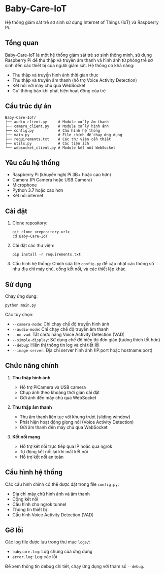 # Baby-Care-IoT

Hệ thống giám sát trẻ sơ sinh sử dụng Internet of Things (IoT) và Raspberry Pi.

## Tổng quan

Baby-Care-IoT là một hệ thống giám sát trẻ sơ sinh thông minh, sử dụng Raspberry Pi để thu thập và truyền âm thanh và hình ảnh từ phòng trẻ sơ sinh đến các thiết bị của người giám sát. Hệ thống có khả năng:

- Thu thập và truyền hình ảnh thời gian thực
- Thu thập và truyền âm thanh (hỗ trợ Voice Activity Detection)
- Kết nối với máy chủ qua WebSocket
- Gửi thông báo khi phát hiện hoạt động của trẻ

## Cấu trúc dự án

```
Baby-Care-IoT/
├── audio_client.py     # Module xử lý âm thanh
├── camera_client.py    # Module xử lý hình ảnh
├── config.py           # Cấu hình hệ thống
├── main.py             # File chính để chạy ứng dụng
├── requirements.txt    # Các thư viện cần thiết
├── utils.py            # Các tiện ích
└── websocket_client.py # Module kết nối WebSocket
```

## Yêu cầu hệ thống

- Raspberry Pi (khuyến nghị Pi 3B+ hoặc cao hơn)
- Camera (Pi Camera hoặc USB Camera)
- Microphone
- Python 3.7 hoặc cao hơn
- Kết nối internet

## Cài đặt

1. Clone repository:
   ```
   git clone <repository-url>
   cd Baby-Care-IoT
   ```

2. Cài đặt các thư viện:
   ```
   pip install -r requirements.txt
   ```

3. Cấu hình hệ thống:
   Chỉnh sửa file `config.py` để cập nhật các thông số như địa chỉ máy chủ, cổng kết nối, và các thiết lập khác.

## Sử dụng

Chạy ứng dụng:

```
python main.py
```

Các tùy chọn:

- `--camera-mode`: Chỉ chạy chế độ truyền hình ảnh
- `--audio-mode`: Chỉ chạy chế độ truyền âm thanh
- `--no-vad`: Tắt chức năng Voice Activity Detection (VAD)
- `--simple-display`: Sử dụng chế độ hiển thị đơn giản (tương thích tốt hơn)
- `--debug`: Hiển thị thông tin log và chi tiết lỗi
- `--image-server`: Địa chỉ server hình ảnh (IP:port hoặc hostname:port)

## Chức năng chính

1. **Thu thập hình ảnh**
   - Hỗ trợ PiCamera và USB camera
   - Chụp ảnh theo khoảng thời gian cài đặt
   - Gửi ảnh đến máy chủ qua WebSocket

2. **Thu thập âm thanh**
   - Thu âm thanh liên tục với khung trượt (sliding window)
   - Phát hiện hoạt động giọng nói (Voice Activity Detection)
   - Gửi âm thanh đến máy chủ qua WebSocket

3. **Kết nối mạng**
   - Hỗ trợ kết nối trực tiếp qua IP hoặc qua ngrok
   - Tự động kết nối lại khi mất kết nối
   - Hỗ trợ kết nối an toàn

## Cấu hình hệ thống

Các cấu hình chính có thể được đặt trong file `config.py`:

- Địa chỉ máy chủ hình ảnh và âm thanh
- Cổng kết nối
- Cấu hình cho ngrok tunnel
- Thông tin thiết bị
- Cấu hình Voice Activity Detection (VAD)

## Gỡ lỗi

Các log file được lưu trong thư mục `logs/`:
- `babycare.log`: Log chung của ứng dụng
- `error.log`: Log các lỗi

Để xem thông tin debug chi tiết, chạy ứng dụng với tham số `--debug`.

